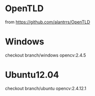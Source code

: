 # OpenTLD
from https://github.com/alantrrs/OpenTLD

# Windows

  checkout branch/windows
  opencv:2.4.5


# Ubuntu12.04

  checkout branch/ubuntu
  opencv:2.4.12.1
